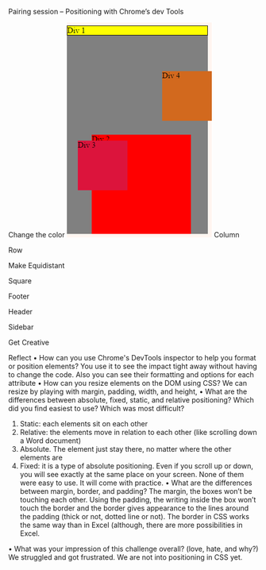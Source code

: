 Pairing session – Positioning with Chrome’s dev Tools

Change the color
 <img src="imgs/1-Color.PNG" alt="color image">
Column
 
Row
 

Make Equidistant
 
Square
 
Footer
 

Header
 
Sidebar
 

Get Creative
 

Reflect
•	How can you use Chrome's DevTools inspector to help you format or position elements?
You use it to see the impact tight away without having to change the code. Also you can see their formatting and options for each attribute
•	How can you resize elements on the DOM using CSS?
We can resize by playing with margin, padding, width, and height, 
•	What are the differences between absolute, fixed, static, and relative positioning? Which did you find easiest to use? Which was most difficult?
1.	Static: each elements sit on each other
2.	Relative: the elements move in relation to each other (like scrolling down a Word document)
3.	Absolute. The element just stay there, no matter where the other elements are
4.	Fixed: it is a type of absolute positioning. Even if you scroll up or down, you will see exactly at the same place on your screen.
None of them were easy to use. It will come with practice.
•	What are the differences between margin, border, and padding?
The margin, the boxes won’t be touching each other. Using the padding, the writing inside the box won’t touch the border and the border gives appearance to the lines around the padding (thick or not, dotted line or not). The border in CSS works the same way than in Excel (although, there are more possibilities in Excel. 

•	What was your impression of this challenge overall? (love, hate, and why?)
We struggled and got frustrated. We are not into positioning in CSS yet.
